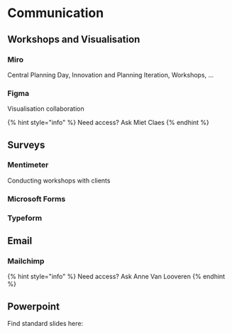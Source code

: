 # Communication

## Workshops and Visualisation

### Miro

Central Planning Day, Innovation and Planning Iteration, Workshops, ...

### Figma

Visualisation collaboration&#x20;

{% hint style="info" %}
Need access? Ask Miet Claes
{% endhint %}



## Surveys

### Mentimeter

Conducting workshops with clients

### Microsoft Forms

### Typeform

## Email

### Mailchimp

{% hint style="info" %}
Need access? Ask Anne Van Looveren
{% endhint %}



## Powerpoint

Find standard slides here:
